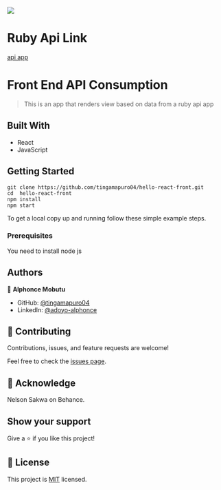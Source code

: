 ![](https://img.shields.io/badge/Microverse-blueviolet)


# Ruby Api Link
[api app](https://github.com/tingamapuro04/hello-rails-back)



# Front End API Consumption

> This is an app that renders view based on data from a ruby api app


## Built With

- React
- JavaScript


## Getting Started
    git clone https://github.com/tingamapuro04/hello-react-front.git
    cd  hello-react-front
    npm install
    npm start


To get a local copy up and running follow these simple example steps.

### Prerequisites
You need to install node js


## Authors

👤 **Alphonce Mobutu**

- GitHub: [@tingamapuro04](https://github.com/tingamapuro04)
- LinkedIn: [@adoyo-alphonce](https://www.linkedin.com/in/adoyo-alphonce/)


## 🤝 Contributing

Contributions, issues, and feature requests are welcome!

Feel free to check the [issues page](../../issues/).

## 🤝 Acknowledge

 Nelson Sakwa on Behance.

## Show your support

Give a ⭐️ if you like this project!


## 📝 License

This project is [MIT](./MIT.md) licensed.